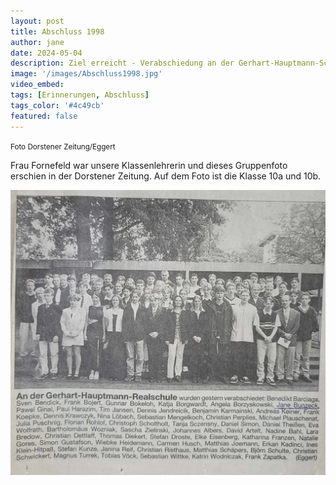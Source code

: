 ```yaml
---
layout: post
title: Abschluss 1998
author: jane
date: 2024-05-04
description: Ziel erreicht - Verabschiedung an der Gerhart-Hauptmann-Schule
image: '/images/Abschluss1998.jpg'
video_embed: 
tags: [Erinnerungen, Abschluss]
tags_color: '#4c49cb'
featured: false
---
```

<small> Foto Dorstener Zeitung/Eggert</small>

Frau Fornefeld war unsere Klassenlehrerin und dieses Gruppenfoto erschien in der Dorstener Zeitung. Auf dem Foto ist die Klasse 10a und 10b.

<img src="/images/Abschluss1998Artikel.jpg" loading="lazy" alt="Artikel">